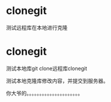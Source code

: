# clonegit
测试远程库在本地进行克隆
# clonegit
测试本地库git clone远程库clonegit

测试本地克隆库修改内容，并提交到服务器。

你大爷的。。。。。。。。。。。。。。。。。。。。。
